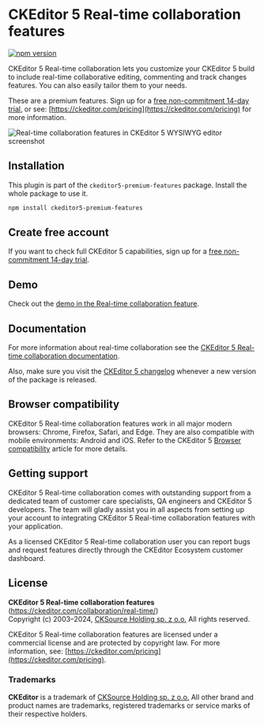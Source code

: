 CKEditor&nbsp;5 Real-time collaboration features
================================================

[![npm version](https://badge.fury.io/js/%40ckeditor%2Fckeditor5-real-time-collaboration.svg)](https://www.npmjs.com/package/@ckeditor/ckeditor5-real-time-collaboration)

CKEditor&nbsp;5 Real-time collaboration lets you customize your CKEditor&nbsp;5 build to include real-time collaborative editing, commenting and track changes features. You can also easily tailor them to your needs.

These are a premium features. Sign up for a [free non-commitment 14-day trial](https://portal.ckeditor.com/checkout?plan=free), or see: [https://ckeditor.com/pricing](https://ckeditor.com/pricing) for more information.

![Real-time collaboration features in CKEditor&nbsp;5 WYSIWYG editor screenshot](https://c.cksource.com/a/2/img/npm/ckeditor5-real-time-collaboration.png)

## Installation

This plugin is part of the `ckeditor5-premium-features` package. Install the whole package to use it.

```bash
npm install ckeditor5-premium-features
```

## Create free account

If you want to check full CKEditor&nbsp;5 capabilities, sign up for a [free non-commitment 14-day trial](https://portal.ckeditor.com/checkout?plan=free).

## Demo

Check out the [demo in the Real-time collaboration feature](https://ckeditor.com/docs/ckeditor5/latest/features/collaboration/real-time-collaboration/real-time-collaboration.html#demo).

## Documentation

For more information about real-time collaboration see the [CKEditor&nbsp;5 Real-time collaboration documentation](https://ckeditor.com/docs/ckeditor5/latest/features/collaboration/real-time-collaboration/real-time-collaboration.html).

Also, make sure you visit the [CKEditor&nbsp;5 changelog](https://github.com/ckeditor/ckeditor5/blob/master/CHANGELOG.md) whenever a new version of the package is released.

## Browser compatibility

CKEditor&nbsp;5 Real-time collaboration features work in all major modern browsers: Chrome, Firefox, Safari, and Edge. They are also compatible with mobile environments: Android and iOS. Refer to the CKEditor&nbsp;5 [Browser compatibility](https://ckeditor.com/docs/ckeditor5/latest/builds/guides/support/browser-compatibility.html) article for more details.

## Getting support

CKEditor&nbsp;5 Real-time collaboration comes with outstanding support from a dedicated team of customer care specialists, QA engineers and CKEditor&nbsp;5 developers. The team will gladly assist you in all aspects from setting up your account to integrating CKEditor&nbsp;5 Real-time collaboration features with your application.

As a licensed CKEditor&nbsp;5 Real-time collaboration user you can report bugs and request features directly through the CKEditor Ecosystem customer dashboard.

## License

**CKEditor&nbsp;5 Real-time collaboration features** (https://ckeditor.com/collaboration/real-time/)<br>
Copyright (c) 2003–2024, [CKSource Holding sp. z o.o.](https://cksource.com) All rights reserved.

CKEditor&nbsp;5 Real-time collaboration features are licensed under a commercial license and are protected by copyright law. For more information, see: [https://ckeditor.com/pricing](https://ckeditor.com/pricing).

### Trademarks

**CKEditor** is a trademark of [CKSource Holding sp. z o.o.](https://cksource.com) All other brand and product names are trademarks, registered trademarks or service marks of their respective holders.
